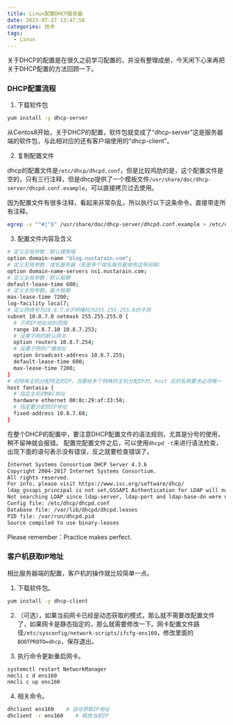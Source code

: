 ```yaml
---
title: Linux配置DHCP服务器
date: 2023-07-27 13:47:58
categories: 技术
tags:
  - Linux
---
```


关于DHCP的配置是在很久之前学习配置的，并没有整理成册，今天闲下心来再把关于DHCP配置的方法回顾一下。

### DHCP配置流程

1. 下载软件包

```bash
yum install -y dhcp-server
```

从Centos8开始，关于DHCP的配置，软件包就变成了“dhcp-server”这是服务器端的软件包，与此相对应的还有客户端使用的“dhcp-client”。

<!-- more -->

2. 复制配置文件

dhcp的配置文件是`/etc/dhcp/dhcpd.conf`，但是比较鸡肋的是，这个配置文件是空的，只有三行注释，但是dhcp提供了一个模板文件`/usr/share/doc/dhcp-server/dhcpd.conf.example`，可以直接拷贝过去使用。

因为配置文件有很多注释，看起来非常杂乱，所以执行以下这条命令，直接带走所有注释。

```bash
egrep -v "^#|^$" /usr/share/doc/dhcp-server/dhcpd.conf.example > /etc/dhcp/dhcpd.conf
```

3. 配置文件内容及含义

```bash
# 定义全局参数：默认搜索域
option domain-name "blog.nustarain.com";
# 定义全局参数：域名服务器（若是多个域名服务器使用逗号间隔）
option domain-name-servers ns1.nustarain.com;
# 定义全局参数：默认租期
default-lease-time 600;
# 定义全局参数。最大租期
max-lease-time 7200;
log-facility local7;
# 定义网络号为10.8.7.0子网掩码为255.255.255.0的子网
subnet 10.8.7.0 netmask 255.255.255.0 {
  # 子网IP地址池的范围
  range 10.8.7.10 10.8.7.253;
  # 设置子网的默认网关
  option routers 10.8.7.254;
  # 设置子网的广播地址
  option broadcast-address 10.8.7.255;
  default-lease-time 600;
  max-lease-time 7200;
}
# 向特殊主机分配特定的IP，当要给多个特殊的主机分配IP时，host 后的名称要求必须唯一
host fantasia {
  # 指定主机的MAC地址
  hardware ethernet 00:0c:29:af:33:58;
  # 指定要分配的IP地址
  fixed-address 10.8.7.68;
}
```

在整个DHCP的配置中，要注意DHCP配置文件的语法规则，尤其是分号的使用，稍不留神就会报错。
配置完配置文件之后，可以使用`dhcpd -t`来进行语法检查，出现下面的语句表示没有错误，反之就要检查错误了。

```bash
Internet Systems Consortium DHCP Server 4.3.6
Copyright 2004-2017 Internet Systems Consortium.
All rights reserved.
For info, please visit https://www.isc.org/software/dhcp/
ldap_gssapi_principal is not set,GSSAPI Authentication for LDAP will not be used
Not searching LDAP since ldap-server, ldap-port and ldap-base-dn were not specified in the config file
Config file: /etc/dhcp/dhcpd.conf
Database file: /var/lib/dhcpd/dhcpd.leases
PID file: /var/run/dhcpd.pid
Source compiled to use binary-leases
```

Please remember：Practice makes perfect.

### 客户机获取IP地址

相比服务器端的配置，客户机的操作就比较简单一点。

1. 下载软件包。

```bash
yum install -y dhcp-client
```

2. （可选），如果当前网卡已经是动态获取的模式，那么就不需要改配置文件了，如果网卡是静态指定的，那么就需要修改一下。网卡配置文件路径`/etc/sysconfig/network-scripts/ifcfg-ens160`，修改里面的`BOOTPROTO=dhcp`，保存退出。

3. 执行命令更新重启网卡。

```bash
systemctl restart NetworkManager
nmcli c d ens160
nmcli c up ens160
```

4. 相关命令。

```bash
dhclient ens160    # 自动获取IP地址
dhclient -r ens160    # 释放当前IP
```
